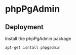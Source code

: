 # phpPgAdmin

## Deployment

Install the phpPgAdmin package

```text
apt-get isntall phpgadmin
```

